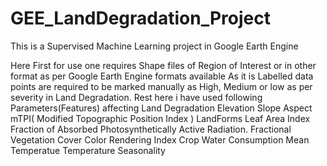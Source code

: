 # GEE_LandDegradation_Project
This is a Supervised Machine Learning project in Google Earth Engine

Here First for use one requires Shape files of Region of Interest or in other format as per Google Earth Engine formats available
As it is Labelled data points are required to be marked manually as High, Medium or low as per severity in Land Degradation.
Rest here i have used following Parameters(Features) affecting Land Degradation
Elevation
Slope
Aspect
mTPI( Modified Topographic Position Index )
LandForms
Leaf Area Index
Fraction of Absorbed Photosynthetically Active Radiation.
Fractional Vegetation Cover
Color Rendering Index
Crop Water Consumption
Mean Temperatue
Temperature Seasonality
